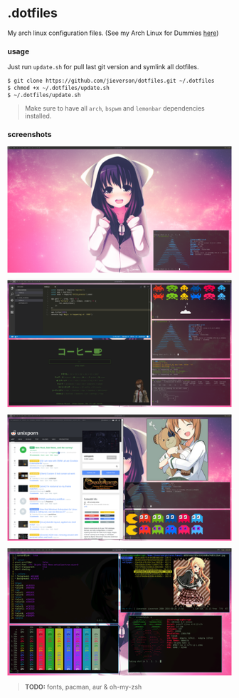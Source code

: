 # .dotfiles
My arch linux configuration files. (See my Arch Linux for Dummies [here](https://github.com/jieverson/dotfiles/wiki/arch-linux-for-dummies))

### usage
Just run `update.sh` for pull last git version and symlink all dotfiles.

```
$ git clone https://github.com/jieverson/dotfiles.git ~/.dotfiles
$ chmod +x ~/.dotfiles/update.sh
$ ~/.dotfiles/update.sh
```

> Make sure to have all `arch`, `bspwm` and `lemonbar` dependencies installed.

### screenshots
<p align="center">
  <img src="screenshots/clean.png" />
</p>
<p align="center">
  <img src="screenshots/dev.png" />
</p>
<p align="center">
  <img src="screenshots/ricing.png" />
</p>
<p align="center">
  <img src="screenshots/raspbian.png" />
</p>

> **TODO:** fonts, pacman, aur & oh-my-zsh
